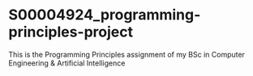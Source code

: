 # S00004924_programming-principles-project
This is the Programming Principles assignment of my BSc in Computer Engineering &amp; Artificial Intelligence
